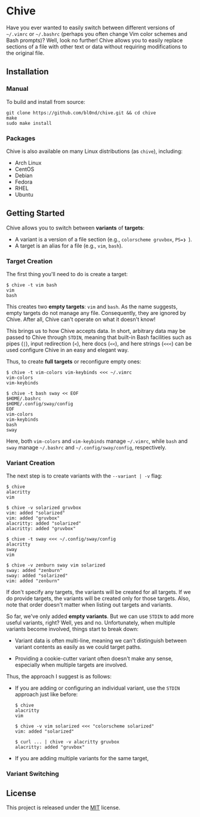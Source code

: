 # Chive

Have you ever wanted to easily switch between different versions of `~/.vimrc`
or `~/.bashrc` (perhaps you often change Vim color schemes and Bash prompts)?
Well, look no further!  Chive allows you to easily replace sections of a file
with other text or data without requiring modifications to the original file.

<!--## Motivation-->

<!--Traditionally, you'd more or less maintain entire copies of both files and-->
<!--switch between the copies manually. However,-->

<!--* The differences between copies are typically small compared to the rest of-->
  <!--the file, making this approach quite wasteful.-->

<!--* You have to switch copies for each file manually. That is, you have to do-->
  <!--something like `cp vim-gruvbox ~/.vimrc && cp bash-pure ~/.bashrc`).-->

<!--Most other solutions typically use a version control system such as Git,-->
<!--tracking different versions of files as branches or commits. However,-->

<!--* This often requires turning `$HOME` or other directories into a Git repository.-->

<!--* If you track changes unrelated to color schemes and prompts, maintaining and-->
  <!--switching between different versions becomes a lot harder. And even if you-->
  <!--don't, you'd have to manually exclude the unrelated changes on every-->
  <!--staging/commit.-->

<!--* It's much too complex for what we're trying to do. You shouldn't need to know-->
  <!--how commits or branches work just to switch color schemes.-->

<!--Finally, we have programs such as [mondo]() and [pywal](), which more or less-->
<!--use special template files to replace sections of a file. However,-->

<!--* They typically require modifications to the original file.-->

<!--* They're quite limited in scope (e.g., `mondo` and `pywal` are geared towards-->
  <!--colors).-->

<!--And so here we are.-->

## Installation

### Manual

To build and install from source:

```
git clone https://github.com/bl0nd/chive.git && cd chive
make
sudo make install
```

### Packages

Chive is also available on many Linux distributions (as `chive`), including:

* Arch Linux
* CentOS
* Debian
* Fedora
* RHEL
* Ubuntu

## Getting Started

Chive allows you to switch between **variants** of **targets**:

* A variant is a version of a file section (e.g., `colorscheme gruvbox`, `PS=❯ `).
* A target is an alias for a file (e.g., `vim`, `bash`).

### Target Creation

The first thing you'll need to do is create a target:

```console
$ chive -t vim bash
vim
bash
```

This creates two **empty targets**: `vim` and `bash`. As the name suggests,
empty targets do not manage any file. Consequently, they are ignored by Chive.
After all, Chive can't operate on what it doesn't know!

This brings us to how Chive accepts data. In short, arbitrary data may be
passed to Chive through `STDIN`, meaning that built-in Bash facilities such as
pipes (`|`), input redirection (`<`), here docs (`<<`), and here strings
(`<<<`) can be used configure Chive in an easy and elegant way.

Thus, to create **full targets** or reconfigure empty ones:

```console
$ chive -t vim-colors vim-keybinds <<< ~/.vimrc
vim-colors
vim-keybinds

$ chive -t bash sway << EOF
$HOME/.bashrc
$HOME/.config/sway/config
EOF
vim-colors
vim-keybinds
bash
sway
```

Here, both `vim-colors` and `vim-keybinds` manage `~/.vimrc`, while `bash` and
`sway` manage `~/.bashrc` and `~/.config/sway/config`, respectively.

<!--* To have shell expansion and substitution in here strings, don't quote the string.-->

<!--* Here docs don't expand `~`, so be sure to use `$HOME` instead.-->

### Variant Creation

The next step is to create variants with the `--variant | -v` flag:

```console
$ chive
alacritty
vim

$ chive -v solarized gruvbox
vim: added "solarized"
vim: added "gruvbox"
alacritty: added "solarized"
alacritty: added "gruvbox"

$ chive -t sway <<< ~/.config/sway/config
alacritty
sway
vim

$ chive -v zenburn sway vim solarized
sway: added "zenburn"
sway: added "solarized"
vim: added "zenburn"
```

If don't specify any targets, the variants will be created for all targets. If
we do provide targets, the variants will be created only for those targets.
Also, note that order doesn't matter when listing out targets and variants.

So far, we've only added **empty variants**. But we can use `STDIN` to add more
useful variants, right? Well, yes and no. Unfortunately, when multiple variants
become involved, things start to break down:

* Variant data is often multi-line, meaning we can't distinguish between
  variant contents as easily as we could target paths.

* Providing a cookie-cutter variant often doesn't make any sense, especially
  when multiple targets are involved.

Thus, the approach I suggest is as follows:

* If you are adding or configuring an individual variant, use the `STDIN`
  approach just like before:

  ```console
  $ chive
  alacritty
  vim

  $ chive -v vim solarized <<< "colorscheme solarized"
  vim: added "solarized"

  $ curl ... | chive -v alacritty gruvbox
  alacritty: added "gruvbox"
  ```

* If you are adding multiple variants for the same target,

### Variant Switching

<!--### Rules-->

<!--#### Naming-->
<!--* Target and template names may consist of letters, numbers, `-`, and `_`.-->
<!--* Target and template names may start with a letter or number.-->
<!--* Target and template names must be unique across target and template namespaces-->

<!--#### Variants-->
<!--In order to switch variants without requiring additional information in the-->
<!--original target file, Chive needs some help. In particular, Chive needs to-->
<!--somehow know where in the target to begin deleting and adding text/data.-->

<!--To do this, Chive searches all the variants for a particular target to see if-->
<!--any of them has an exact match against the target file. If there is, then Chive-->
<!--can determine on its own where it needs to start and how much work it needs to-->
<!--do. If none of the variants have a match against the target, then Chive cannot-->
<!--do anything.-->

<!--Consequently, it is very important that you do not modify sections managed by-->
<!--Chive and that your initial variant matches what you have in the target file-->
<!--exactly, otherwise Chive won't know where to start!-->

## License
This project is released under the [MIT](LICENSE) license.
